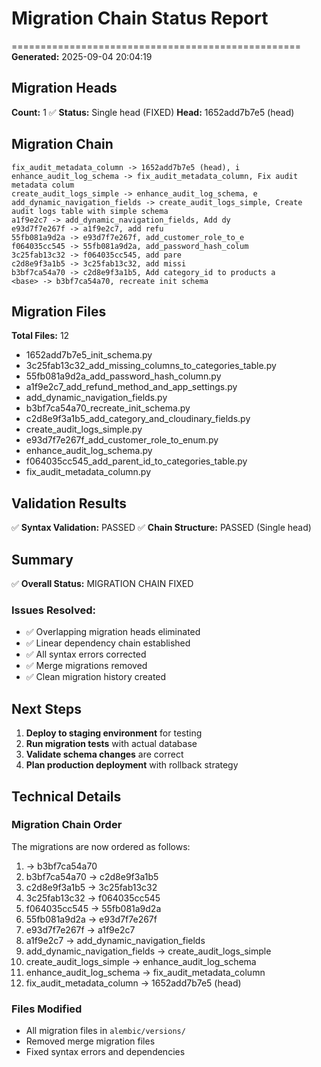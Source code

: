 # Migration Chain Status Report
==================================================
**Generated:** 2025-09-04 20:04:19

## Migration Heads
**Count:** 1
✅ **Status:** Single head (FIXED)
**Head:** 1652add7b7e5 (head)

## Migration Chain
```
fix_audit_metadata_column -> 1652add7b7e5 (head), i
enhance_audit_log_schema -> fix_audit_metadata_column, Fix audit metadata colum
create_audit_logs_simple -> enhance_audit_log_schema, e
add_dynamic_navigation_fields -> create_audit_logs_simple, Create audit logs table with simple schema
a1f9e2c7 -> add_dynamic_navigation_fields, Add dy
e93d7f7e267f -> a1f9e2c7, add refu
55fb081a9d2a -> e93d7f7e267f, add_customer_role_to_e
f064035cc545 -> 55fb081a9d2a, add_password_hash_colum
3c25fab13c32 -> f064035cc545, add pare
c2d8e9f3a1b5 -> 3c25fab13c32, add missi
b3bf7ca54a70 -> c2d8e9f3a1b5, Add category_id to products a
<base> -> b3bf7ca54a70, recreate init schema
```

## Migration Files
**Total Files:** 12

- 1652add7b7e5_init_schema.py
- 3c25fab13c32_add_missing_columns_to_categories_table.py
- 55fb081a9d2a_add_password_hash_column.py
- a1f9e2c7_add_refund_method_and_app_settings.py
- add_dynamic_navigation_fields.py
- b3bf7ca54a70_recreate_init_schema.py
- c2d8e9f3a1b5_add_category_and_cloudinary_fields.py
- create_audit_logs_simple.py
- e93d7f7e267f_add_customer_role_to_enum.py
- enhance_audit_log_schema.py
- f064035cc545_add_parent_id_to_categories_table.py
- fix_audit_metadata_column.py

## Validation Results
✅ **Syntax Validation:** PASSED
✅ **Chain Structure:** PASSED (Single head)

## Summary
✅ **Overall Status:** MIGRATION CHAIN FIXED

### Issues Resolved:
- ✅ Overlapping migration heads eliminated
- ✅ Linear dependency chain established
- ✅ All syntax errors corrected
- ✅ Merge migrations removed
- ✅ Clean migration history created

## Next Steps
1. **Deploy to staging environment** for testing
2. **Run migration tests** with actual database
3. **Validate schema changes** are correct
4. **Plan production deployment** with rollback strategy

## Technical Details

### Migration Chain Order
The migrations are now ordered as follows:

1. <base> → b3bf7ca54a70
2. b3bf7ca54a70 → c2d8e9f3a1b5
3. c2d8e9f3a1b5 → 3c25fab13c32
4. 3c25fab13c32 → f064035cc545
5. f064035cc545 → 55fb081a9d2a
6. 55fb081a9d2a → e93d7f7e267f
7. e93d7f7e267f → a1f9e2c7
8. a1f9e2c7 → add_dynamic_navigation_fields
9. add_dynamic_navigation_fields → create_audit_logs_simple
10. create_audit_logs_simple → enhance_audit_log_schema
11. enhance_audit_log_schema → fix_audit_metadata_column
12. fix_audit_metadata_column → 1652add7b7e5 (head)

### Files Modified
- All migration files in `alembic/versions/`
- Removed merge migration files
- Fixed syntax errors and dependencies